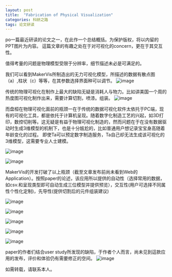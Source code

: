 ```yaml
---
layout: post
title:  "Fabrication of Physical Visualization"
categories: 科研之路
tags: 论文研读
---
```


po一篇最近研读的论文之一，在此作一个总结概括。为保护版权，将以内留的PPT图片为内容。
這篇文章的有趣之处在于对可视化的concern，更在于其交互性。

值得考量的问题是物理模型受限于分辨率，细节描述未必是可满足的。


我们可以看到MakerVis所制造出的无力可视化模型，所描述的数据有散点图（a）,柱状（c）等等，在其参数选择界面种可以调节。
![image](http://7xq62e.com1.z0.glb.clouddn.com/%E5%B9%BB%E7%81%AF%E7%89%871.PNG)

传统的物理可视化在制作上最大的缺陷无疑是消耗人与物力。比如讲美国一个周的热度图可视化制作出来，需要计算切割，喷漆。组装。
![image](http://7xq62e.com1.z0.glb.clouddn.com/%E5%B9%BB%E7%81%AF%E7%89%872.PNG)

而盘桓在物理可视化面前的瓶颈一在于传统的数据可视化软件太依托于PC端，现有的可视化工具，都是依托于计算机呈现。随着数字化制造工艺的兴起，如3D打印，数控切削等。这无疑是有益于物理可视化制造的，然而问题在于在没有数据驱动时生成3维模型的机制下，也是十分尴尬的，比如普通用户想记录宝宝身高随着年龄变化的过程。
即使Ta可以预定数字制造服务，Ta自己却无法生成该可视化的3维模型，这需要专业人士建模。

![image](http://7xq62e.com1.z0.glb.clouddn.com/%E5%B9%BB%E7%81%AF%E7%89%873.PNG)

![image](http://7xq62e.com1.z0.glb.clouddn.com/%E5%B9%BB%E7%81%AF%E7%89%874.PNG)

MakerVis的开发打破了以上瓶颈（截至文章发布前尚未看到Web的Application）。按照paper的论述，该应用所以提供的自动性（选择常用的数据，如csv.和呈现类型即可自动生成三位模型并提供预览），交互性(用户可选择不同属性个性化定制)，先导性(提供切割后的元件组装建议)

![image](http://7xq62e.com1.z0.glb.clouddn.com/%E5%B9%BB%E7%81%AF%E7%89%875.PNG)

![image](http://7xq62e.com1.z0.glb.clouddn.com/%E5%B9%BB%E7%81%AF%E7%89%876.PNG)

![image](http://7xq62e.com1.z0.glb.clouddn.com/%E5%B9%BB%E7%81%AF%E7%89%877.PNG)

![image](http://7xq62e.com1.z0.glb.clouddn.com/%E5%B9%BB%E7%81%AF%E7%89%878.PNG)

![image](http://7xq62e.com1.z0.glb.clouddn.com/%E5%B9%BB%E7%81%AF%E7%89%879.PNG)

paper的作者们结合user study所发现的缺陷，于作者个人而言，尚未见到這款应用的发布，评价和体验仍有需要修正的空间。
![image](http://7xq62e.com1.z0.glb.clouddn.com/%E5%B9%BB%E7%81%AF%E7%89%8710.PNG)

如需转载，请联系本人。
